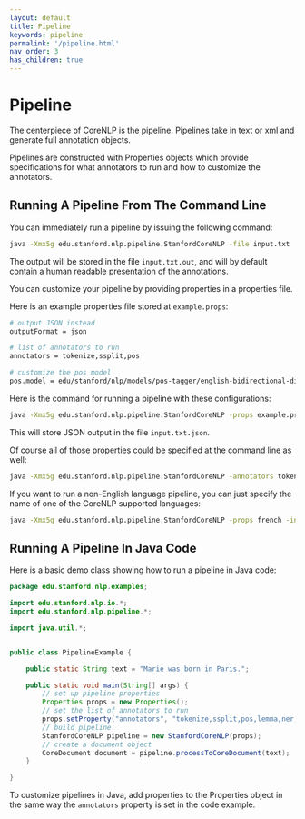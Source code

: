 ```yaml
---
layout: default
title: Pipeline
keywords: pipeline
permalink: '/pipeline.html'
nav_order: 3
has_children: true
---
```


# Pipeline

The centerpiece of CoreNLP is the pipeline. Pipelines take in text or xml and generate full annotation objects.

Pipelines are constructed with Properties objects which provide specifications for what annotators to run and
how to customize the annotators.

## Running A Pipeline From The Command Line

You can immediately run a pipeline by issuing the following command:

```bash
java -Xmx5g edu.stanford.nlp.pipeline.StanfordCoreNLP -file input.txt
```

The output will be stored in the file `input.txt.out`, and will by default contain a human readable presentation
of the annotations.

You can customize your pipeline by providing properties in a properties file.

Here is an example properties file stored at `example.props`:

```bash
# output JSON instead
outputFormat = json

# list of annotators to run
annotators = tokenize,ssplit,pos

# customize the pos model
pos.model = edu/stanford/nlp/models/pos-tagger/english-bidirectional-distsim.tagger
```

Here is the command for running a pipeline with these configurations:

```bash
java -Xmx5g edu.stanford.nlp.pipeline.StanfordCoreNLP -props example.props -file input.txt
```

This will store JSON output in the file `input.txt.json`.

Of course all of those properties could be specified at the command line as well:

```bash
java -Xmx5g edu.stanford.nlp.pipeline.StanfordCoreNLP -annotators tokenize,ssplit,pos -pos.model edu/stanford/nlp/models/pos-tagger/english-bidirectional-distsim.tagger -outputFormat json -input input.txt
```

If you want to run a non-English language pipeline, you can just specify the name of one of the CoreNLP supported languages:

```bash
java -Xmx5g edu.stanford.nlp.pipeline.StanfordCoreNLP -props french -input french-input.txt
```

## Running A Pipeline In Java Code

Here is a basic demo class showing how to run a pipeline in Java code:

```java
package edu.stanford.nlp.examples;

import edu.stanford.nlp.io.*;
import edu.stanford.nlp.pipeline.*;

import java.util.*;


public class PipelineExample {

    public static String text = "Marie was born in Paris.";

    public static void main(String[] args) {
        // set up pipeline properties
        Properties props = new Properties();
        // set the list of annotators to run
        props.setProperty("annotators", "tokenize,ssplit,pos,lemma,ner,depparse");
        // build pipeline
        StanfordCoreNLP pipeline = new StanfordCoreNLP(props);
        // create a document object
        CoreDocument document = pipeline.processToCoreDocument(text);
    }

}
```

To customize pipelines in Java, add properties to the Properties object in the same way
the `annotators` property is set in the code example.
